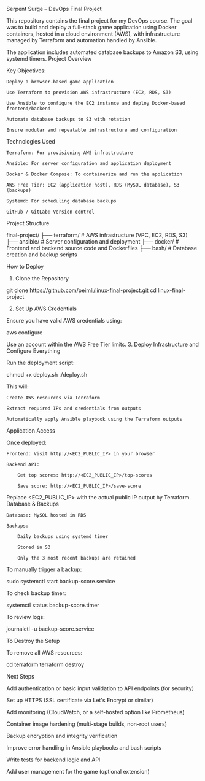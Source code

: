 Serpent Surge – DevOps Final Project

This repository contains the final project for my DevOps course. The goal was to build and deploy a full-stack game application using Docker containers, hosted in a cloud environment (AWS), with infrastructure managed by Terraform and automation handled by Ansible.

The application includes automated database backups to Amazon S3, using systemd timers.
Project Overview

Key Objectives:

    Deploy a browser-based game application

    Use Terraform to provision AWS infrastructure (EC2, RDS, S3)

    Use Ansible to configure the EC2 instance and deploy Docker-based frontend/backend

    Automate database backups to S3 with rotation

    Ensure modular and repeatable infrastructure and configuration

Technologies Used

    Terraform: For provisioning AWS infrastructure

    Ansible: For server configuration and application deployment

    Docker & Docker Compose: To containerize and run the application

    AWS Free Tier: EC2 (application host), RDS (MySQL database), S3 (backups)

    Systemd: For scheduling database backups

    GitHub / GitLab: Version control

Project Structure

final-project/
├── terraform/     # AWS infrastructure (VPC, EC2, RDS, S3)
├── ansible/       # Server configuration and deployment
├── docker/        # Frontend and backend source code and Dockerfiles
├── bash/          # Database creation and backup scripts

How to Deploy
1. Clone the Repository

git clone https://github.com/peimli/linux-final-project.git
cd linux-final-project

2. Set Up AWS Credentials

Ensure you have valid AWS credentials using:

aws configure

Use an account within the AWS Free Tier limits.
3. Deploy Infrastructure and Configure Everything

Run the deployment script:

chmod +x deploy.sh
./deploy.sh

This will:

    Create AWS resources via Terraform

    Extract required IPs and credentials from outputs

    Automatically apply Ansible playbook using the Terraform outputs

Application Access

Once deployed:

    Frontend: Visit http://<EC2_PUBLIC_IP> in your browser

    Backend API:

        Get top scores: http://<EC2_PUBLIC_IP>/top-scores

        Save score: http://<EC2_PUBLIC_IP>/save-score

Replace <EC2_PUBLIC_IP> with the actual public IP output by Terraform.
Database & Backups

    Database: MySQL hosted in RDS

    Backups:

        Daily backups using systemd timer

        Stored in S3

        Only the 3 most recent backups are retained

To manually trigger a backup:

sudo systemctl start backup-score.service

To check backup timer:

systemctl status backup-score.timer

To review logs:

journalctl -u backup-score.service

To Destroy the Setup

To remove all AWS resources:

cd terraform
terraform destroy

Next Steps

Add authentication or basic input validation to API endpoints (for security)

Set up HTTPS (SSL certificate via Let's Encrypt or similar)

Add monitoring (CloudWatch, or a self-hosted option like Prometheus)

Container image hardening (multi-stage builds, non-root users)

Backup encryption and integrity verification

Improve error handling in Ansible playbooks and bash scripts

Write tests for backend logic and API

Add user management for the game (optional extension)

